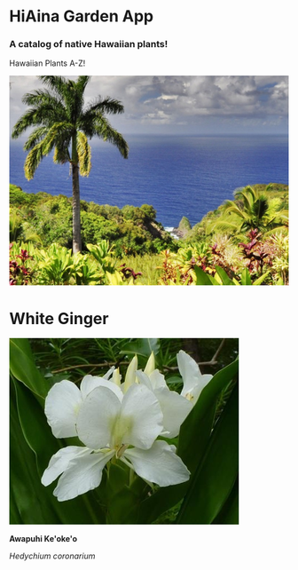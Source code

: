# HiAina Garden App  
### A catalog of native Hawaiian plants!

Hawaiian Plants A-Z!

![garden](gardenpics/hiainahomescreen.jpg)

  # White Ginger
![hibiscus](gardenpics/whiteginger.jpg)

__Awapuhi Ke'oke'o__

_Hedychium coronarium_
